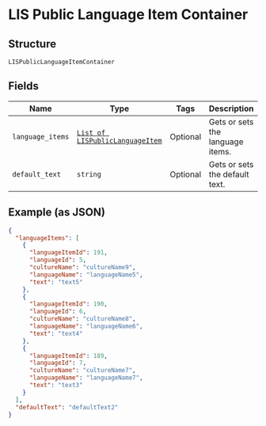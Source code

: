 
# LIS Public Language Item Container

## Structure

`LISPublicLanguageItemContainer`

## Fields

| Name | Type | Tags | Description |
|  --- | --- | --- | --- |
| `language_items` | [`List of LISPublicLanguageItem`](../../doc/models/lis-public-language-item.md) | Optional | Gets or sets the language items. |
| `default_text` | `string` | Optional | Gets or sets the default text. |

## Example (as JSON)

```json
{
  "languageItems": [
    {
      "languageItemId": 191,
      "languageId": 5,
      "cultureName": "cultureName9",
      "languageName": "languageName5",
      "text": "text5"
    },
    {
      "languageItemId": 190,
      "languageId": 6,
      "cultureName": "cultureName8",
      "languageName": "languageName6",
      "text": "text4"
    },
    {
      "languageItemId": 189,
      "languageId": 7,
      "cultureName": "cultureName7",
      "languageName": "languageName7",
      "text": "text3"
    }
  ],
  "defaultText": "defaultText2"
}
```


